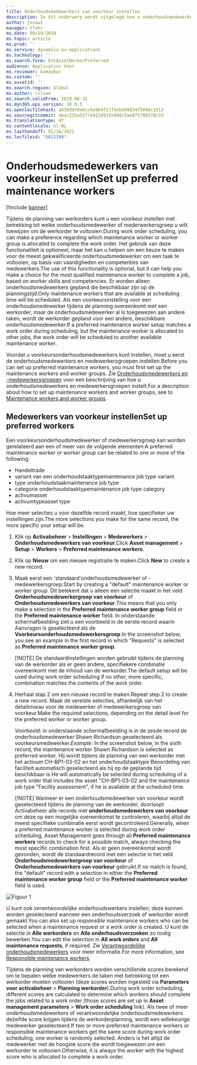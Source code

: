 ```yaml
---
title: Onderhoudsmedewerkers van voorkeur instellen
description: In dit onderwerp wordt uitgelegd hoe u onderhoudsmedewerkers van voorkeur instelt in Activabeheer.
author: josaw1
manager: tfehr
ms.date: 08/19/2019
ms.topic: article
ms.prod: ''
ms.service: dynamics-ax-applications
ms.technology: ''
ms.search.form: EntAssetWorkerPreferred
audience: Application User
ms.reviewer: kamaybac
ms.custom: ''
ms.assetid: ''
ms.search.region: Global
ms.author: riluan
ms.search.validFrom: 2019-08-31
ms.dyn365.ops.version: 10.0.5
ms.openlocfilehash: ab36d9fde0cc6e864f21f9ebd09834f5098c1913
ms.sourcegitcommit: deac22ba5377a912d93fe408c5ae875706378c2d
ms.translationtype: HT
ms.contentlocale: nl-NL
ms.lasthandoff: 01/16/2021
ms.locfileid: "5021399"
---
```

# <a name="set-up-preferred-maintenance-workers"></a><span data-ttu-id="240bc-103">Onderhoudsmedewerkers van voorkeur instellen</span><span class="sxs-lookup"><span data-stu-id="240bc-103">Set up preferred maintenance workers</span></span>

[!include [banner](../../includes/banner.md)]

 

<span data-ttu-id="240bc-104">Tijdens de planning van werkorders kunt u een voorkeur instellen met betrekking tot welke onderhoudsmedewerker of mederwerkersgroep u wilt toewijzen om de werkorder te voltooien.</span><span class="sxs-lookup"><span data-stu-id="240bc-104">During work order scheduling, you can make a preference regarding which maintenance worker or worker group is allocated to complete the work order.</span></span> <span data-ttu-id="240bc-105">Het gebruik van deze functionaliteit is optioneel, maar het kan u helpen om een keuze te maken voor de meest gekwalificeerde onderhoudsmedewerker om een taak te voltooien, op basis van vaardigheden en competenties van medewerkers.</span><span class="sxs-lookup"><span data-stu-id="240bc-105">The use of this functionality is optional, but it can help you make a choice for the most qualified maintenance worker to complete a job, based on worker skills and competencies.</span></span> <span data-ttu-id="240bc-106">Er worden alleen onderhoudsmedewerkers gepland die beschikbaar zijn op de planningstijd.</span><span class="sxs-lookup"><span data-stu-id="240bc-106">Only maintenance workers that are available at scheduling time will be scheduled.</span></span> <span data-ttu-id="240bc-107">Als een voorkeursinstelling voor een onderhoudsmedewerker tijdens de planning overeenkomt met een werkorder, maar de onderhoudsmedewerker al is toegewezen aan andere taken, wordt de werkorder gepland voor een andere, beschikbare onderhoudsmedewerker.</span><span class="sxs-lookup"><span data-stu-id="240bc-107">If a preferred maintenance worker setup matches a work order during scheduling, but the maintenance worker is allocated to other jobs, the work order will be scheduled to another available maintenance worker.</span></span>

<span data-ttu-id="240bc-108">Voordat u voorkeursonderhoudsmedewerkers kunt instellen, moet u eerst de onderhoudsmedewerkers en medewerkersgroepen instellen.</span><span class="sxs-lookup"><span data-stu-id="240bc-108">Before you can set up preferred maintenance workers, you must first set up the maintenance workers and worker groups.</span></span> <span data-ttu-id="240bc-109">Zie [Onderhoudsmedewerkers en -medewerkersgroepen](../setup-for-objects/workers-and-worker-groups.md) voor een beschrijving van hoe u onderhoudsmedewerkers en medewerkersgroepen instelt.</span><span class="sxs-lookup"><span data-stu-id="240bc-109">For a description about how to set up maintenance workers and worker groups, see to [Maintenance workers and worker groups](../setup-for-objects/workers-and-worker-groups.md).</span></span>

## <a name="set-up-preferred-workers"></a><span data-ttu-id="240bc-110">Medewerkers van voorkeur instellen</span><span class="sxs-lookup"><span data-stu-id="240bc-110">Set up preferred workers</span></span>

<span data-ttu-id="240bc-111">Een voorkeursonderhoudsmedewerker of medewerkersgroep kan worden gerelateerd aan een of meer van de volgende elementen:</span><span class="sxs-lookup"><span data-stu-id="240bc-111">A preferred maintenance worker or worker group can be related to one or more of the following:</span></span>

- <span data-ttu-id="240bc-112">Handel</span><span class="sxs-lookup"><span data-stu-id="240bc-112">trade</span></span>  
- <span data-ttu-id="240bc-113">variant van een onderhoudstaaktype</span><span class="sxs-lookup"><span data-stu-id="240bc-113">maintenance job type variant</span></span>  
- <span data-ttu-id="240bc-114">type onderhoudstaak</span><span class="sxs-lookup"><span data-stu-id="240bc-114">maintenance job type</span></span>  
- <span data-ttu-id="240bc-115">categorie onderhoudstaaktype</span><span class="sxs-lookup"><span data-stu-id="240bc-115">maintenance job type category</span></span>  
- <span data-ttu-id="240bc-116">activum</span><span class="sxs-lookup"><span data-stu-id="240bc-116">asset</span></span>  
- <span data-ttu-id="240bc-117">activumtype</span><span class="sxs-lookup"><span data-stu-id="240bc-117">asset type</span></span>  

<span data-ttu-id="240bc-118">Hoe meer selecties u voor dezelfde record maakt, hoe specifieker uw instellingen zijn.</span><span class="sxs-lookup"><span data-stu-id="240bc-118">The more selections you make for the same record, the more specific your setup will be.</span></span>

1. <span data-ttu-id="240bc-119">Klik op **Activabeheer** > **Instellingen** > **Medewerkers** > **Onderhoudsmedewerkers van voorkeur**.</span><span class="sxs-lookup"><span data-stu-id="240bc-119">Click **Asset management** > **Setup** > **Workers** > **Preferred maintenance workers**.</span></span>

2. <span data-ttu-id="240bc-120">Klik op **Nieuw** om een nieuwe registratie te maken.</span><span class="sxs-lookup"><span data-stu-id="240bc-120">Click **New** to create a new record.</span></span>

3. <span data-ttu-id="240bc-121">Maak eerst een 'standaard'onderhoudsmedewerker of -medewerkersgroep.</span><span class="sxs-lookup"><span data-stu-id="240bc-121">Start by creating a "default" maintenance worker or worker group.</span></span> <span data-ttu-id="240bc-122">Dit betekent dat u alleen een selectie maakt in het veld **Onderhoudsmedewerkergroep van voorkeur** of **Onderhoudsmedewerkers van voorkeur**.</span><span class="sxs-lookup"><span data-stu-id="240bc-122">This means that you only make a selection in the **Preferred maintenance worker group** field or the **Preferred maintenance worker** field.</span></span> <span data-ttu-id="240bc-123">In onderstaande schermafbeelding ziet u een voorbeeld in de eerste record waarin Aanvragen is geselecteerd als de **Voorkeursonderhoudsmedewerkersgroep**.</span><span class="sxs-lookup"><span data-stu-id="240bc-123">In the screenshot below, you see an example in the first record in which "Requests" is selected as **Preferred maintenance worker group**.</span></span>

    [!NOTE] <span data-ttu-id="240bc-124">De standaardinstellingen worden gebruikt tijdens de planning van de werkorder als er geen andere, specifiekere combinatie overeenkomt met de inhoud van de werkorder.</span><span class="sxs-lookup"><span data-stu-id="240bc-124">The default setup will be used during work order scheduling if no other, more specific, combination matches the contents of the work order.</span></span>

4. <span data-ttu-id="240bc-125">Herhaal stap 2 om een nieuwe record te maken.</span><span class="sxs-lookup"><span data-stu-id="240bc-125">Repeat step 2 to create a new record.</span></span> <span data-ttu-id="240bc-126">Maak de vereiste selecties, afhankelijk van het detailniveau voor de medewerker of medewerkersgroep van voorkeur.</span><span class="sxs-lookup"><span data-stu-id="240bc-126">Make the required selections, depending on the detail level for the preferred worker or worker group.</span></span> 

    <span data-ttu-id="240bc-127">*Voorbeeld*: in onderstaande schermafbeelding is in de zesde record de onderhoudsmedewerker Shawn Richardson geselecteerd als voorkeursmedewerker.</span><span class="sxs-lookup"><span data-stu-id="240bc-127">*Example:* In the screenshot below, in the sixth record, the maintenance worker Shawn Richardson is selected as preferred worker.</span></span> <span data-ttu-id="240bc-128">Hij wordt tijdens de planning van een werkorder met het activum CH-BP1-03-02 en het onderhoudstaaktype Beoordeling van faciliteit automatisch geselecteerd als hij op de geplande tijd beschikbaar is.</span><span class="sxs-lookup"><span data-stu-id="240bc-128">He will automatically be selected during scheduling of a work order that includes the asset "CH-BP1-03-02 and the maintenance job type "Facility assessment", if he is available at the scheduled time.</span></span>

    [!NOTE] <span data-ttu-id="240bc-129">Wanneer er een onderhoudsmedewerker van voorkeur wordt geselecteerd tijdens de planning van de werkorder, doorloopt Activabeheer alle records met **onderhoudsmedewerkers van voorkeur** om deze op een mogelijke overeenkomst te controleren, waarbij altijd de meest specifieke combinatie eerst wordt gecontroleerd.</span><span class="sxs-lookup"><span data-stu-id="240bc-129">Generally, when a preferred maintenance worker is selected during work order scheduling, Asset Management goes through all **Preferred maintenance workers** records to check for a possible match, always checking the most specific combination first.</span></span> <span data-ttu-id="240bc-130">Als er geen overeenkomst wordt gevonden, wordt de standaardrecord met een selectie in het veld **Onderhoudsmedewerkergroep van voorkeur** of **Onderhoudsmedewerkers van voorkeur** gebruikt.</span><span class="sxs-lookup"><span data-stu-id="240bc-130">If no match is found, the "default" record with a selection in either the **Preferred maintenance worker group** field or the **Preferred maintenance worker** field is used.</span></span>

![Figuur 1](media/02-work-order-scheduling.png)

<span data-ttu-id="240bc-132">U kunt ook *verantwoordelijke* onderhoudswerkers instellen; deze kunnen worden geselecteerd wanneer een onderhoudsverzoek of werkorder wordt gemaakt.</span><span class="sxs-lookup"><span data-stu-id="240bc-132">You can also set up *responsible* maintenance workers who can be selected when a maintenance request or a work order is created.</span></span> <span data-ttu-id="240bc-133">U kunt de selectie in **Alle werkorders** en **Alle onderhoudsverzoeken** zo nodig bewerken.</span><span class="sxs-lookup"><span data-stu-id="240bc-133">You can edit the selection in **All work orders** and **All maintenance requests**, if required.</span></span> <span data-ttu-id="240bc-134">Zie [Verantwoordelijke onderhoudsmedewerkers](../setup-for-maintenance-requests/responsible-workers.md) voor meer informatie.</span><span class="sxs-lookup"><span data-stu-id="240bc-134">For more information, see [Responsible maintenance workers](../setup-for-maintenance-requests/responsible-workers.md).</span></span>

<span data-ttu-id="240bc-135">Tijdens de planning van werkorders worden verschillende scores berekend om te bepalen welke medewerkers de taken met betrekking tot een werkorder moeten voltooien (deze scores worden ingesteld via **Parameters voor activabeheer** > **Planning werkorder**).</span><span class="sxs-lookup"><span data-stu-id="240bc-135">During work order scheduling, different scores are calculated to determine which workers should complete the jobs related to a work order (those scores are set up in **Asset management parameters** > **Work order scheduling** link).</span></span> <span data-ttu-id="240bc-136">Als twee of meer onderhoudsmedewerkers of verantwoordelijke onderhoudsmedewerkers dezelfde score krijgen tijdens de werkorderplanning, wordt een willekeurige medewerker geselecteerd.</span><span class="sxs-lookup"><span data-stu-id="240bc-136">If two or more preferred maintenance workers or responsible maintenance workers get the same score during work order scheduling, one worker is randomly selected.</span></span> <span data-ttu-id="240bc-137">Anders is het altijd de medewerker met de hoogste score die wordt toegewezen om een werkorder te voltooien.</span><span class="sxs-lookup"><span data-stu-id="240bc-137">Otherwise, it is always the worker with the highest score who is allocated to complete a work order.</span></span>

